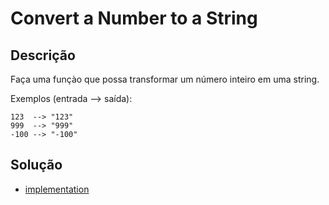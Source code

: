 # Convert a Number to a String

## Descrição

Faça uma funçào que possa transformar um número inteiro em uma string.

Exemplos (entrada --> saída):

```
123  --> "123"
999  --> "999"
-100 --> "-100"
```

## Solução

- [implementation](NumberToString.kt)
